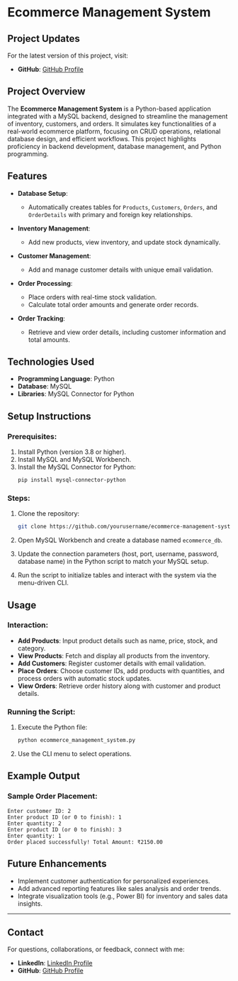 

# Ecommerce Management System

## Project Updates
For the latest version of this project, visit:
- **GitHub**: [GitHub Profile]([https://github.com/Kunjan3011](https://github.com/Kunjan3011/Ecommerce-Management-System-new-.git))


## Project Overview

The **Ecommerce Management System** is a Python-based application integrated with a MySQL backend, designed to streamline the management of inventory, customers, and orders. It simulates key functionalities of a real-world ecommerce platform, focusing on CRUD operations, relational database design, and efficient workflows. This project highlights proficiency in backend development, database management, and Python programming.

## Features

- **Database Setup**:  
  - Automatically creates tables for `Products`, `Customers`, `Orders`, and `OrderDetails` with primary and foreign key relationships.

- **Inventory Management**:  
  - Add new products, view inventory, and update stock dynamically.

- **Customer Management**:  
  - Add and manage customer details with unique email validation.

- **Order Processing**:  
  - Place orders with real-time stock validation.
  - Calculate total order amounts and generate order records.

- **Order Tracking**:  
  - Retrieve and view order details, including customer information and total amounts.

## Technologies Used

- **Programming Language**: Python  
- **Database**: MySQL  
- **Libraries**: MySQL Connector for Python  

## Setup Instructions

### Prerequisites:
1. Install Python (version 3.8 or higher).
2. Install MySQL and MySQL Workbench.
3. Install the MySQL Connector for Python:
   ```bash
   pip install mysql-connector-python
   ```

### Steps:
1. Clone the repository:
   ```bash
   git clone https://github.com/yourusername/ecommerce-management-system.git
   ```

2. Open MySQL Workbench and create a database named `ecommerce_db`.

3. Update the connection parameters (host, port, username, password, database name) in the Python script to match your MySQL setup.

4. Run the script to initialize tables and interact with the system via the menu-driven CLI.

## Usage

### Interaction:
- **Add Products**: Input product details such as name, price, stock, and category.  
- **View Products**: Fetch and display all products from the inventory.  
- **Add Customers**: Register customer details with email validation.  
- **Place Orders**: Choose customer IDs, add products with quantities, and process orders with automatic stock updates.  
- **View Orders**: Retrieve order history along with customer and product details.

### Running the Script:
1. Execute the Python file:
   ```bash
   python ecommerce_management_system.py
   ```
2. Use the CLI menu to select operations.

## Example Output

### Sample Order Placement:
```
Enter customer ID: 2
Enter product ID (or 0 to finish): 1
Enter quantity: 2
Enter product ID (or 0 to finish): 3
Enter quantity: 1
Order placed successfully! Total Amount: ₹2150.00
```

## Future Enhancements

- Implement customer authentication for personalized experiences.
- Add advanced reporting features like sales analysis and order trends.
- Integrate visualization tools (e.g., Power BI) for inventory and sales data insights.


---

## Contact

For questions, collaborations, or feedback, connect with me:  
- **LinkedIn**: [LinkedIn Profile](https://linkedin.com/in/kunjan-chittroda)  
- **GitHub**: [GitHub Profile](https://github.com/Kunjan3011)


